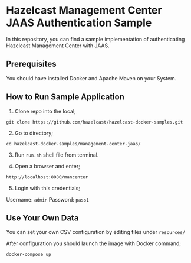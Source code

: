 <h1>Hazelcast Management Center JAAS Authentication Sample</h1>

In this repository, you can find a sample implementation of authenticating Hazelcast Management Center with JAAS.

<h2>Prerequisites</h2>

You should have installed Docker and Apache Maven on your System.

<h2>How to Run Sample Application</h2>

1. Clone repo into the local;
 
 `git clone https://github.com/hazelcast/hazelcast-docker-samples.git`

2. Go to directory;

`cd hazelcast-docker-samples/management-center-jaas/`

3. Run `run.sh` shell file from terminal.

4. Open a browser and enter;
 
 `http://localhost:8080/mancenter`

5. Login with this credentials;

Username: `admin` Password: `pass1`


<h2>Use Your Own Data</h2>

You can set your own CSV configuration by editing files under `resources/`

After configuration you should launch the image with Docker command;

`docker-compose up`

